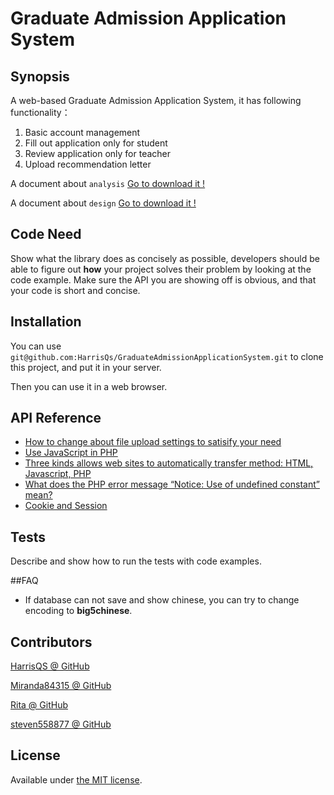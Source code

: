 # Graduate Admission Application System
## Synopsis

A web-based Graduate Admission Application System, 
it has following functionality：
 
 1. Basic account management 
 2. Fill out application only for student
 3. Review application only for teacher 
 4. Upload recommendation letter

A document about `analysis` [Go to download it !](https://goo.gl/SxBOuJ)

A document about `design` [Go to download it !](https://goo.gl/rPUy8f)
## Code Need

Show what the library does as concisely as possible, developers should be able to figure out **how** your project solves their problem by looking at the code example. Make sure the API you are showing off is obvious, and that your code is short and concise.


## Installation

You can use `git@github.com:HarrisQs/GraduateAdmissionApplicationSystem.git` to clone this project, and put it in your server.

Then you can use it in a web browser.

## API Reference

* [How to change about file upload settings to satisify your need](http://newaurora.pixnet.net/blog/post/129561868-php%E6%AA%94%E6%A1%88%E4%B8%8A%E5%82%B3%E8%A8%AD%E5%AE%9A)
* [Use JavaScript in PHP](http://css6.pixnet.net/blog/post/34226767-%E7%94%A8php%E7%9A%84%E6%96%B9%E5%BC%8F%E5%9F%B7%E8%A1%8Cjavascript)
* [Three kinds allows web sites to automatically transfer method: HTML, Javascript, PHP](http://mepopedia.com/forum/read.php?30,2585)
* [What does the PHP error message “Notice: Use of undefined constant” mean?](http://stackoverflow.com/questions/2941169/what-does-the-php-error-message-notice-use-of-undefined-constant-mean)
* [Cookie and Session](http://ithelp.ithome.com.tw/articles/10157724)

## Tests

Describe and show how to run the tests with code examples.

##FAQ
* If database can not save and show chinese, you can try to change encoding to **big5chinese**.


## Contributors

[HarrisQS @ GitHub](https://github.com/HarrisQs)

[Miranda84315 @ GitHub](https://github.com/miranda84315)

[Rita @ GitHub](https://github.com/Rita20839)

[steven558877 @ GitHub](https://github.com/steven558877)

## License

Available under [the MIT license](https://mths.be/mit).


